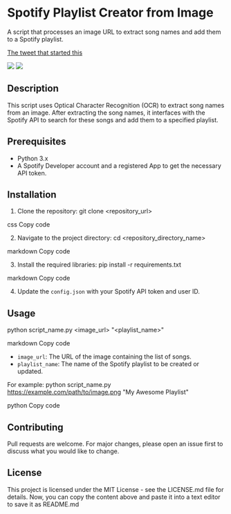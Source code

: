 # Spotify Playlist Creator from Image

A script that processes an image URL to extract song names and add them to a Spotify playlist.

[The tweet that started this](https://twitter.com/heathensquirrel/status/1693203564703653956)

![](https://imgur.com/a/HdOxpKi)
![](https://imgur.com/KOIEKhB)

## Description

This script uses Optical Character Recognition (OCR) to extract song names from an image. After extracting the song names, it interfaces with the Spotify API to search for these songs and add them to a specified playlist.

## Prerequisites

- Python 3.x
- A Spotify Developer account and a registered App to get the necessary API token.

## Installation

1. Clone the repository:
   git clone <repository_url>

css
Copy code

2. Navigate to the project directory:
   cd <repository_directory_name>

markdown
Copy code

3. Install the required libraries:
   pip install -r requirements.txt

markdown
Copy code

4. Update the `config.json` with your Spotify API token and user ID.

## Usage

python script_name.py <image_url> "<playlist_name>"

markdown
Copy code

- `image_url`: The URL of the image containing the list of songs.
- `playlist_name`: The name of the Spotify playlist to be created or updated.

For example:
python script_name.py https://example.com/path/to/image.png "My Awesome Playlist"

python
Copy code

## Contributing

Pull requests are welcome. For major changes, please open an issue first to discuss what you would like to change.

## License

This project is licensed under the MIT License - see the LICENSE.md file for details.
Now, you can copy the content above and paste it into a text editor to save it as README.md
